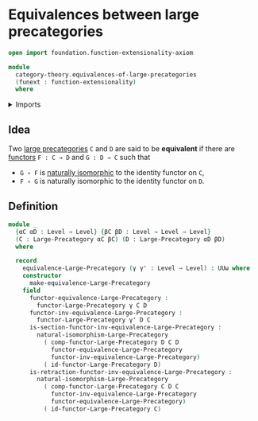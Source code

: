 # Equivalences between large precategories

```agda
open import foundation.function-extensionality-axiom

module
  category-theory.equivalences-of-large-precategories
  (funext : function-extensionality)
  where
```

<details><summary>Imports</summary>

```agda
open import category-theory.functors-large-precategories funext
open import category-theory.large-precategories funext
open import category-theory.natural-isomorphisms-functors-large-precategories funext

open import foundation.universe-levels
```

</details>

## Idea

Two [large precategories](category-theory.large-precategories.md) `C` and `D`
are said to be **equivalent** if there are
[functors](category-theory.functors-large-precategories.md) `F : C → D` and
`G : D → C` such that

- `G ∘ F` is
  [naturally isomorphic](category-theory.natural-isomorphisms-functors-large-precategories.md)
  to the identity functor on `C`,
- `F ∘ G` is naturally isomorphic to the identity functor on `D`.

## Definition

```agda
module _
  {αC αD : Level → Level} {βC βD : Level → Level → Level}
  (C : Large-Precategory αC βC) (D : Large-Precategory αD βD)
  where

  record
    equivalence-Large-Precategory (γ γ' : Level → Level) : UUω where
    constructor
      make-equivalence-Large-Precategory
    field
      functor-equivalence-Large-Precategory :
        functor-Large-Precategory γ C D
      functor-inv-equivalence-Large-Precategory :
        functor-Large-Precategory γ' D C
      is-section-functor-inv-equivalence-Large-Precategory :
        natural-isomorphism-Large-Precategory
          ( comp-functor-Large-Precategory D C D
            functor-equivalence-Large-Precategory
            functor-inv-equivalence-Large-Precategory)
          ( id-functor-Large-Precategory D)
      is-retraction-functor-inv-equivalence-Large-Precategory :
        natural-isomorphism-Large-Precategory
          ( comp-functor-Large-Precategory C D C
            functor-inv-equivalence-Large-Precategory
            functor-equivalence-Large-Precategory)
          ( id-functor-Large-Precategory C)
```
